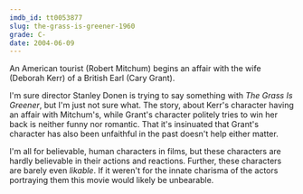 ```yaml
---
imdb_id: tt0053877
slug: the-grass-is-greener-1960
grade: C-
date: 2004-06-09
---
```


An American tourist (Robert Mitchum) begins an affair with the wife (Deborah Kerr) of a British Earl (Cary Grant).

I'm sure director Stanley Donen is trying to say something with _The Grass Is Greener_, but I'm just not sure what. The story, about Kerr's character having an affair with Mitchum's, while Grant's character politely tries to win her back is neither funny nor romantic. That it's insinuated that Grant's character has also been unfaithful in the past doesn't help either matter.

I'm all for believable, human characters in films, but these characters are hardly believable in their actions and reactions. Further, these characters are barely even _likable_. If it weren't for the innate charisma of the actors portraying them this movie would likely be unbearable.

